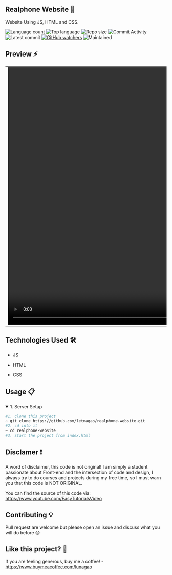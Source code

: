 ## Realphone Website 🎯
Website Using JS, HTML and CSS.

![Language count](https://img.shields.io/github/languages/count/letnagao/realphone-website?color=green)
![Top language](https://img.shields.io/github/languages/top/letnagao/realphone-website?color=ff69b4)
![Repo size](https://img.shields.io/github/repo-size/letnagao/realphone-website?color=yellow)
![Commit Activity](https://img.shields.io/github/commit-activity/y/letnagao/realphone-website?color=blue)
![Latest commit](https://img.shields.io/github/last-commit/letnagao/realphone-website?color=red)
[![GitHub watchers](https://img.shields.io/github/watchers/letnagao/realphone-website?logo=GitHub)](https://github.com/letnagao/realphone-website/watchers)
![Maintained](https://img.shields.io/maintenance/yes/9999)

</ul><h2> Preview ⚡️</h2>
<table align="center">
  <tr>
    <td><video src="https://user-images.githubusercontent.com/99754900/188960715-ba997f7f-eecf-4805-803a-c1ca7aaf4400.mp4" width=1280 height=800></td>
  </tr>
</table>

</ul><h2>Technologies Used 🛠️</h2>
<ul>
<li>JS</li>
</ul><ul>
<li>HTML</li>
</ul><ul>
<li>CSS</li>
  
</ul><h2>Usage 📋</h2>
<details open>
<summary>1. Server Setup</summary>

```bash
#1. clone this project
~ git clone https://github.com/letnagao/realphone-website.git
#2. cd into it
~ cd realphone-website
#3. start the project from index.html
```
</details>

## Disclamer ❗️
A word of disclaimer, this code is not original! 
I am simply a student passionate about Front-end and the intersection of code and design, I always try to do courses and projects during my free time, so I must warn you that this code is NOT ORIGINAL.

You can find the source of this code via: https://www.youtube.com/EasyTutorialsVideo

## Contributing 💡
Pull request are welcome but please open an issue and discuss what you will do before 😊

## Like this project? 💖

If you are feeling generous, buy me a coffee! - https://www.buymeacoffee.com/lunagao
